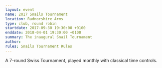 ```yaml
---
layout: event
name: 2017 Snails Tournament
location: Radnorshire Arms
type: club, round robin
startdate: 2017-09-30 19:30:00 +0100
enddate: 2018-04-01 19:30:00 +0100
summary: The inaugural Snail Tournament
author:
rules: Snails Tournament Rules
---
```

A 7-round Swiss Tournament, played monthly with classical time controls.